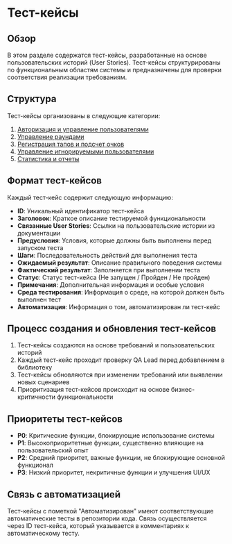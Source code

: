 
# Тест-кейсы

## Обзор

В этом разделе содержатся тест-кейсы, разработанные на основе пользовательских историй (User Stories). Тест-кейсы структурированы по функциональным областям системы и предназначены для проверки соответствия реализации требованиям.

## Структура

Тест-кейсы организованы в следующие категории:
1. [Авторизация и управление пользователями](auth-user-management.md)
2. [Управление раундами](round-management.md)
3. [Регистрация тапов и подсчет очков](tap-scoring.md)
4. [Управление игнорируемыми пользователями](ignored-users.md)
5. [Статистика и отчеты](statistics-reports.md)

## Формат тест-кейсов

Каждый тест-кейс содержит следующую информацию:

- **ID**: Уникальный идентификатор тест-кейса
- **Заголовок**: Краткое описание тестируемой функциональности
- **Связанные User Stories**: Ссылки на пользовательские истории из документации
- **Предусловия**: Условия, которые должны быть выполнены перед запуском теста
- **Шаги**: Последовательность действий для выполнения теста
- **Ожидаемый результат**: Описание правильного поведения системы
- **Фактический результат**: Заполняется при выполнении теста
- **Статус**: Статус тест-кейса (Не запущен / Пройден / Не пройден)
- **Примечания**: Дополнительная информация и особые условия
- **Среда тестирования**: Информация о среде, на которой должен быть выполнен тест
- **Автоматизация**: Информация о том, автоматизирован ли тест-кейс

## Процесс создания и обновления тест-кейсов

1. Тест-кейсы создаются на основе требований и пользовательских историй
2. Каждый тест-кейс проходит проверку QA Lead перед добавлением в библиотеку
3. Тест-кейсы обновляются при изменении требований или выявлении новых сценариев
4. Приоритизация тест-кейсов происходит на основе бизнес-критичности функциональности

## Приоритеты тест-кейсов

- **P0**: Критические функции, блокирующие использование системы
- **P1**: Высокоприоритетные функции, существенно влияющие на пользовательский опыт
- **P2**: Средний приоритет, важные функции, не блокирующие основной функционал
- **P3**: Низкий приоритет, некритичные функции и улучшения UI/UX

## Связь с автоматизацией

Тест-кейсы с пометкой "Автоматизирован" имеют соответствующие автоматические тесты в репозитории кода. Связь осуществляется через ID тест-кейса, который указывается в комментариях к автоматическому тесту.
